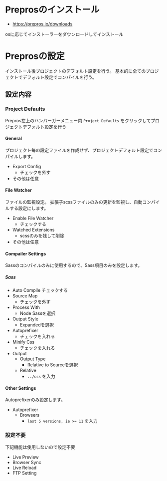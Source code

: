 # Preprosのインストール
- https://prepros.io/downloads

osに応じてインストーラーをダウンロードしてインストール

# Preprosの設定

インストール後プロジェクトのデフォルト設定を行う。
基本的に全てのプロジェクトでデフォルト設定でコンパイルを行う。

## 設定内容

### Project Defaults
Prepros左上のハンバーガーメニュー内 `Project Defaults` をクリックしてプロジェクトデフォルト設定を行う

#### General

プロジェクト毎の設定ファイルを作成せず、プロジェクトデフォルト設定でコンパイルします。

- Export Config
  - チェックを外す
- その他は任意

#### File Watcher

ファイルの監視設定。
拡張子scssファイルのみの更新を監視し、自動コンパイルする設定にします。

- Enable File Watcher
  - チェックする
- Watched Extensions
  - scssのみを残して削除
- その他は任意

#### Compailer Settings

Sassのコンパイルのみに使用するので、Sass項目のみを設定します。

##### Sass

- Auto Compile
  チェックする
- Source Map
  - チェックを外す
- Process With
  - Node Sassを選択
- Output Style
   - Expandedを選択
- Autoprefixer
  - チェックを入れる
- Minify Css
  - チェックを入れる
- Output
  - Output Type
    - Relative to Sourceを選択
  - Relative
    - `../css` を入力


#### Other Settings

Autoprefixerのみ設定します。

- Autoprefixer
  - Browsers
    - `last 5 versions, ie >= 11` を入力

### 設定不要
下記機能は使用しないので設定不要

- Live Preview
- Browser Sync
- Live Reload
- FTP Setting